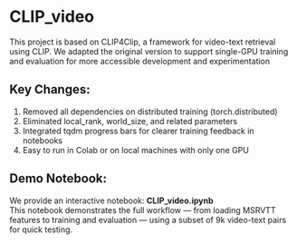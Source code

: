 # CLIP_video 
This project is based on CLIP4Clip, a framework for video-text retrieval using CLIP.
We adapted the original version to support single-GPU training and evaluation for more accessible development and experimentation

## Key Changes:
1. Removed all dependencies on distributed training (torch.distributed)
2. Eliminated local_rank, world_size, and related parameters
3. Integrated tqdm progress bars for clearer training feedback in notebooks
4. Easy to run in Colab or on local machines with only one GPU
   
## Demo Notebook:
We provide an interactive notebook:
**CLIP_video.ipynb** <br>
This notebook demonstrates the full workflow — from loading MSRVTT features to training and evaluation — using a subset of 9k video-text pairs for quick testing.
